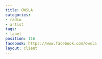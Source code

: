 ```yaml
---
title: OWSLA
categories:
- radio
- artist
tags:
- label
position: 116
facebook: https://www.facebook.com/owsla
layout: client
---
```


